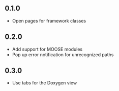 ## 0.1.0
* Open pages for framework classes

## 0.2.0
* Add support for MOOSE modules
* Pop up error notification for unrecognized paths

## 0.3.0
* Use tabs for the Doxygen view

